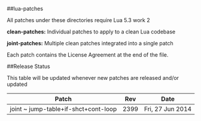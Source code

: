 ##lua-patches

All patches under these directories require Lua 5.3 work 2

**clean-patches:** Individual patches to apply to a clean Lua codebase

**joint-patches:** Multiple clean patches integrated into a single patch

Each patch contains the License Agreement at the end of the file.


##Release Status

This table will be updated whenever new patches are released and/or updated

|Patch                                    | Rev   | Date              |
|-----------------------------------------|-------|-------------------|
| joint ~ jump-table+if-shct+cont-loop    | 2399  | Fri, 27 Jun 2014  |
